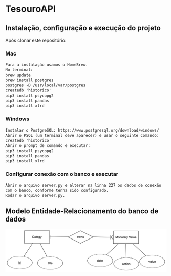 # TesouroAPI

## Instalação, configuração e execução do projeto

Após clonar este repositório:

### Mac
    Para a instalação usamos o HomeBrew.
    No terminal:
    brew update
    brew install postgres
    postgres -D /usr/local/var/postgres
    createdb 'historico'
    pip3 install psycopg2
    pip3 install pandas
    pip3 install xlrd
    
### Windows
    Instalar o PostgreSQL: https://www.postgresql.org/download/windows/
    Abrir o PSQL (um terminal deve aparecer) e usar o seguinte comando:
    createdb 'historico'
    Abrir o prompt de comando e executar:
    pip3 install psycopg2
    pip3 install pandas
    pip3 install xlrd
    
### Configurar conexão com o banco e executar
    Abrir o arquivo server.py e alterar na linha 227 os dados de conexão com o banco, conforme tenha sido configurado.
    Rodar o arquivo server.py.



## Modelo Entidade-Relacionamento do banco de dados
![Modelo Entidade Relacionamento usado para criação do banco](https://github.com/OsnielLopes/PythonServer/blob/master/er-diagram.png)


